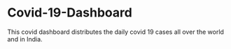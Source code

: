 # Covid-19-Dashboard
This covid dashboard distributes the daily covid 19 cases all over the world and in India. 
